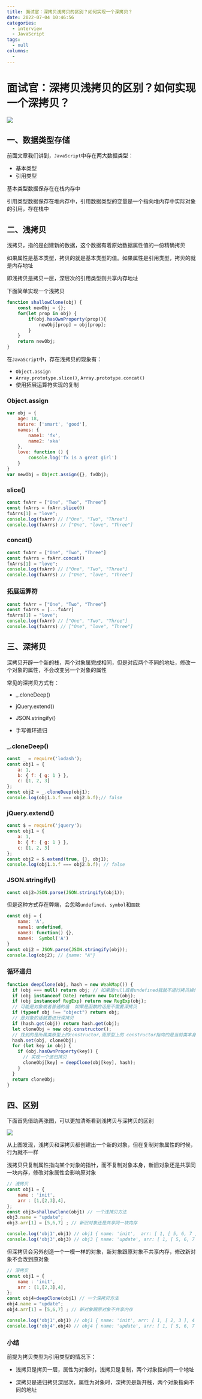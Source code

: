 ```yaml
---
title: 面试官：深拷贝浅拷贝的区别？如何实现一个深拷贝？
date: 2022-07-04 10:46:56
categories: 
  - interview
  - JavaScript
tags: 
  - null
columns: 
  - 
---
```

# 面试官：深拷贝浅拷贝的区别？如何实现一个深拷贝？

 ![](https://static.vue-js.com/cdf952e0-69b8-11eb-85f6-6fac77c0c9b3.png)

## 一、数据类型存储

前面文章我们讲到，`JavaScript`中存在两大数据类型：

- 基本类型
- 引用类型 

基本类型数据保存在在栈内存中

引用类型数据保存在堆内存中，引用数据类型的变量是一个指向堆内存中实际对象的引用，存在栈中



## 二、浅拷贝

浅拷贝，指的是创建新的数据，这个数据有着原始数据属性值的一份精确拷贝

如果属性是基本类型，拷贝的就是基本类型的值。如果属性是引用类型，拷贝的就是内存地址

即浅拷贝是拷贝一层，深层次的引用类型则共享内存地址

下面简单实现一个浅拷贝

```js
function shallowClone(obj) {
    const newObj = {};
    for(let prop in obj) {
        if(obj.hasOwnProperty(prop)){
            newObj[prop] = obj[prop];
        }
    }
    return newObj;
}
```

在`JavaScript`中，存在浅拷贝的现象有：

- `Object.assign`
- `Array.prototype.slice()`, `Array.prototype.concat()`
- 使用拓展运算符实现的复制





### Object.assign

```js
var obj = {
    age: 18,
    nature: ['smart', 'good'],
    names: {
        name1: 'fx',
        name2: 'xka'
    },
    love: function () {
        console.log('fx is a great girl')
    }
}
var newObj = Object.assign({}, fxObj);
```



### slice()

```js
const fxArr = ["One", "Two", "Three"]
const fxArrs = fxArr.slice(0)
fxArrs[1] = "love";
console.log(fxArr) // ["One", "Two", "Three"]
console.log(fxArrs) // ["One", "love", "Three"]
```



### concat()

```js
const fxArr = ["One", "Two", "Three"]
const fxArrs = fxArr.concat()
fxArrs[1] = "love";
console.log(fxArr) // ["One", "Two", "Three"]
console.log(fxArrs) // ["One", "love", "Three"]
```







### 拓展运算符

```js
const fxArr = ["One", "Two", "Three"]
const fxArrs = [...fxArr]
fxArrs[1] = "love";
console.log(fxArr) // ["One", "Two", "Three"]
console.log(fxArrs) // ["One", "love", "Three"]
```





## 三、深拷贝

深拷贝开辟一个新的栈，两个对象属完成相同，但是对应两个不同的地址，修改一个对象的属性，不会改变另一个对象的属性

常见的深拷贝方式有：

- _.cloneDeep()

- jQuery.extend()
- JSON.stringify()
- 手写循环递归



### _.cloneDeep()

```js
const _ = require('lodash');
const obj1 = {
    a: 1,
    b: { f: { g: 1 } },
    c: [1, 2, 3]
};
const obj2 = _.cloneDeep(obj1);
console.log(obj1.b.f === obj2.b.f);// false
```



### jQuery.extend()

```js
const $ = require('jquery');
const obj1 = {
    a: 1,
    b: { f: { g: 1 } },
    c: [1, 2, 3]
};
const obj2 = $.extend(true, {}, obj1);
console.log(obj1.b.f === obj2.b.f); // false
```





### JSON.stringify()

```js
const obj2=JSON.parse(JSON.stringify(obj1));
```

但是这种方式存在弊端，会忽略`undefined`、`symbol`和`函数`

```js
const obj = {
    name: 'A',
    name1: undefined,
    name3: function() {},
    name4:  Symbol('A')
}
const obj2 = JSON.parse(JSON.stringify(obj));
console.log(obj2); // {name: "A"}
```



### 循环递归

```js
function deepClone(obj, hash = new WeakMap()) {
  if (obj === null) return obj; // 如果是null或者undefined我就不进行拷贝操作
  if (obj instanceof Date) return new Date(obj);
  if (obj instanceof RegExp) return new RegExp(obj);
  // 可能是对象或者普通的值  如果是函数的话是不需要深拷贝
  if (typeof obj !== "object") return obj;
  // 是对象的话就要进行深拷贝
  if (hash.get(obj)) return hash.get(obj);
  let cloneObj = new obj.constructor();
  // 找到的是所属类原型上的constructor,而原型上的 constructor指向的是当前类本身
  hash.set(obj, cloneObj);
  for (let key in obj) {
    if (obj.hasOwnProperty(key)) {
      // 实现一个递归拷贝
      cloneObj[key] = deepClone(obj[key], hash);
    }
  }
  return cloneObj;
}
```







## 四、区别

下面首先借助两张图，可以更加清晰看到浅拷贝与深拷贝的区别

 ![](https://static.vue-js.com/d9862c00-69b8-11eb-ab90-d9ae814b240d.png)

从上图发现，浅拷贝和深拷贝都创建出一个新的对象，但在复制对象属性的时候，行为就不一样

浅拷贝只复制属性指向某个对象的指针，而不复制对象本身，新旧对象还是共享同一块内存，修改对象属性会影响原对象

```js
// 浅拷贝
const obj1 = {
    name : 'init',
    arr : [1,[2,3],4],
};
const obj3=shallowClone(obj1) // 一个浅拷贝方法
obj3.name = "update";
obj3.arr[1] = [5,6,7] ; // 新旧对象还是共享同一块内存

console.log('obj1',obj1) // obj1 { name: 'init',  arr: [ 1, [ 5, 6, 7 ], 4 ] }
console.log('obj3',obj3) // obj3 { name: 'update', arr: [ 1, [ 5, 6, 7 ], 4 ] }
```

但深拷贝会另外创造一个一模一样的对象，新对象跟原对象不共享内存，修改新对象不会改到原对象

```js
// 深拷贝
const obj1 = {
    name : 'init',
    arr : [1,[2,3],4],
};
const obj4=deepClone(obj1) // 一个深拷贝方法
obj4.name = "update";
obj4.arr[1] = [5,6,7] ; // 新对象跟原对象不共享内存

console.log('obj1',obj1) // obj1 { name: 'init', arr: [ 1, [ 2, 3 ], 4 ] }
console.log('obj4',obj4) // obj4 { name: 'update', arr: [ 1, [ 5, 6, 7 ], 4 ] }
```



### 小结

前提为拷贝类型为引用类型的情况下：

- 浅拷贝是拷贝一层，属性为对象时，浅拷贝是复制，两个对象指向同一个地址

- 深拷贝是递归拷贝深层次，属性为对象时，深拷贝是新开栈，两个对象指向不同的地址